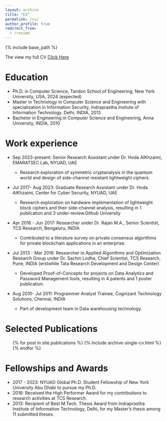 ```yaml
---
layout: archive
title: "CV"
permalink: /cv/
author_profile: true
redirect_from:
  - /resume
---
```


{% include base_path %}

The view my full CV [Click Here](http://rsumeshmanjuanth.github.io/files/cv_sumesh_manjunath_feb2024.pdf)

Education
======
* Ph.D. in Computer Science, Tandon School of Engineering, New York University, USA, 2024 (expected)
* Master in Technology in Computer Science and Engineering with specialization in Information Security, Indraprastha Insitute of Information Technology. Delhi, INDIA, 2013
* Bachelor in Engineering in Computer Science and Engineering, Anna University, INDIA, 2010

Work experience
======
* Sep 2023-present: Senior Research Assistant under Dr. Hoda AlKhzaimi, EMARATSEC Lab, NYUAD, UAE
  * Research exploration of symmetric cryptanalysis in the quantum world and design of side-channel resistant lightweight ciphers.
  
* Jul 2017- Aug 2023: Graduate Research Assistant under Dr. Hoda AlKhzaimi, Center for Cyber Security, NYUAD, UAE
  * Research exploration on hardware implementation of lightweight block ciphers and their side-channel analysis, resulting in 1 publication and 3 under-review.Github University
  
* Apr 2016 - Jun 2017: Researcher under Dr. Rajan M.A., Senior Scientist, TCS Research, Bengaluru, INDIA
  * Contributed to a literature survey on private consensus algorithms for private blockchain applications in an enterprise. 

* Jul 2013 - Mar 2016: Researcher in Applied Algorithms and Optimization Research Group under Dr. Sachin Lodha, Chief Scientist, TCS Research, Pune, INDIA (erstwhile Tata Research Development and Design Center)
  * Developed Proof-of-Concepts for projects on Data Analytics and Password Management tools, resulting in 4 patents and 1 poster publication.

* Aug 2010- Jul 2011: Programmer Analyst Trainee, Cognizant Technology Solutions, Chennai, INDIA
  * Part of development team in Data warehousing technology.

 
Selected Publications
======
  <ul>{% for post in site.publications %}
    {% include archive-single-cv.html %}
  {% endfor %}</ul>
 
  
Fellowships and Awards
======
* 2017 - 2023: NYUAD Global Ph.D. Student Fellowship of New York University Abu Dhabi to pursue my Ph.D. 
* 2016: Received the High Performer Award for my contributions to research activities at TCS Research.
* 2013: Recipient of Best M.Tech. Thesis Award from Indraprastha Institute of Information Technology, Delhi, for my Master’s thesis among 11 submitted theses.
